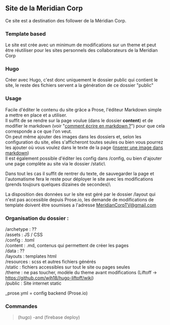 ## Site de la Meridian Corp

Ce site est a destination des follower de la Méridian Corp.

### Template based
Le site est crée avec un minimum de modifications sur un theme et peut être réutiliser pour les sites personnels des collaborateurs de la Meridian Corp

### Hugo
Créer avec Hugo, c'est donc uniquement le dossier public qui contient le site, le reste des fichiers servent a la génération de ce dossier "public"

### Usage
Facile d'éditer le contenu du site grâce a Prose, l'éditeur Markdown simple a mettre en place et a utiliser.\
Il suffit de se rendre sur la page voulue (dans le dossier **content**) et de modifier le markdown (voir "[comment écrire en markdown ?](https://docs.roadiz.io/fr/latest/user/write-in-markdown/index.html)") pour que cela corresponde a ce que l'on veut.\
On peut même ajouter des images dans les dossiers et, selon les configuration du site, elles s'afficheront toutes seules ou bien vous pourrez les ajouter où vous voulez dans le texte de la page ([inserer une image dans markdown](https://code-garage.fr/blog/comment-ajouter-une-image-dans-un-fichier-mardown/))\
Il est également possible d'éditer les config dans /config, ou bien d'ajouter une page complète au site via le dossier /static\

Dans tout les cas il suffit de rentrer du texte, de sauvegarder la page et l'automatisme fera le reste pour déployer le site avec les modifications (prends toujours quelques dizaines de secondes)\

La disposition des données sur le site est géré par le dossier /layout qui n'est pas accessible depuis Prose.io, les demande de modifications de template doivent être soumises a l'adresse MeridianCorpTV@gmail.com
### Organisation du dossier :

/archetype : ??\
/assets : JS / CSS\
/config : .toml\
/content : .md, contenus qui permettent de créer les pages\
/data : ??\
/layouts : templates html\
/resources : scss et autres fichiers générés\
/static : fichiers accessibles sur tout le site ou pages seules\
/theme : ne pas toucher, modèle du theme avant modifications (Liftoff -> https://github.com/wjh18/hugo-liftoff/wiki)\
/public : Site internet static


_prose.yml = config backend (Prose.io)


### Commandes
> (hugo) -and (firebase deploy)
